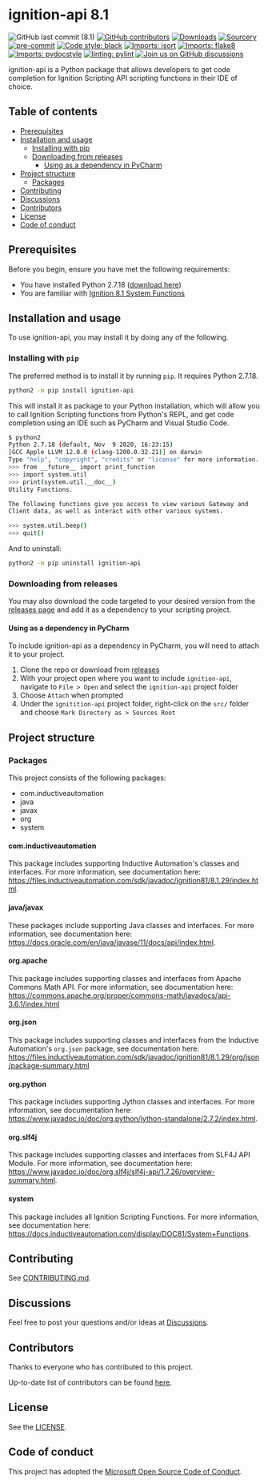 # ignition-api 8.1

<!--- Badges --->
![GitHub last commit (8.1)](https://img.shields.io/github/last-commit/ignition-api/8.1/main)
[![GitHub contributors](https://img.shields.io/github/contributors/ignition-api/8.1)](https://github.com/ignition-api/8.1/graphs/contributors)
[![Downloads](https://pepy.tech/badge/ignition-api)](https://pepy.tech/project/ignition-api)
[![Sourcery](https://img.shields.io/badge/Sourcery-enabled-brightgreen)](https://sourcery.ai)
[![pre-commit](https://img.shields.io/badge/pre--commit-enabled-brightgreen?style=flat-square&logo=pre-commit&logoColor=white)](https://pre-commit.com/)
[![Code style: black](https://img.shields.io/badge/code%20style-black-000000.svg)](https://github.com/psf/black)
[![Imports: isort](https://img.shields.io/badge/%20imports-isort-%231674b1?style=flat&labelColor=ef8336)](https://pycqa.github.io/isort/)
[![Imports: flake8](https://img.shields.io/badge/%20imports-flake8-%231674b1?style=flat&labelColor=ef8336)](https://flake8.pycqa.org/en/latest/)
[![Imports: pydocstyle](https://img.shields.io/badge/%20imports-pydocstyle-%231674b1?style=flat&labelColor=ef8336)](https://www.pydocstyle.org/en/stable/)
[![linting: pylint](https://img.shields.io/badge/linting-pylint-yellowgreen)](https://github.com/PyCQA/pylint)
[![Join us on GitHub discussions](https://img.shields.io/badge/github-discussions-informational)](https://github.com/ignition-api/8.1/discussions)

ignition-api is a Python package that allows developers to get code completion for Ignition Scripting API scripting functions in their IDE of choice.

## Table of contents

- [Prerequisites](#prerequisites)
- [Installation and usage](#installation-and-usage)
  - [Installing with pip](#installing-with-pip)
  - [Downloading from releases](#downloading-from-releases)
    - [Using as a dependency in PyCharm](#using-as-a-dependency-in-pycharm)
- [Project structure](#project-structure)
  - [Packages](#packages)
- [Contributing](#contributing)
- [Discussions](#discussions)
- [Contributors](#contributors)
- [License](#license)
- [Code of conduct](#code-of-conduct)

## Prerequisites

Before you begin, ensure you have met the following requirements:

- You have installed Python 2.7.18 ([download here](https://www.python.org/downloads/release/python-2718/))
- You are familiar with [Ignition 8.1 System Functions](https://docs.inductiveautomation.com/display/DOC81/System+Functions)

## Installation and usage

To use ignition-api, you may install it by doing any of the following.

### Installing with `pip`

The preferred method is to install it by running `pip`. It requires Python 2.7.18.

```bash
python2 -m pip install ignition-api
```

This will install it as package to your Python installation, which will allow you to call Ignition Scripting functions from Python's REPL, and get code completion using an IDE such as PyCharm and Visual Studio Code.

```bash
$ python2
Python 2.7.18 (default, Nov  9 2020, 16:23:15)
[GCC Apple LLVM 12.0.0 (clang-1200.0.32.21)] on darwin
Type "help", "copyright", "credits" or "license" for more information.
>>> from __future__ import print_function
>>> import system.util
>>> print(system.util.__doc__)
Utility Functions.

The following functions give you access to view various Gateway and
Client data, as well as interact with other various systems.

>>> system.util.beep()
>>> quit()
```

And to uninstall:

```bash
python2 -m pip uninstall ignition-api
```

### Downloading from releases

You may also download the code targeted to your desired version from the [releases page](https://github.com/ignition-api/8.1/releases) and add it as a dependency to your scripting project.

#### Using as a dependency in PyCharm

To include ignition-api as a dependency in PyCharm, you will need to attach it to your project.

1. Clone the repo or download from [releases](https://github.com/ignition-api/8.1/releases)
2. With your project open where you want to include `ignition-api`, navigate to `File > Open` and select the `ignition-api` project folder
3. Choose `Attach` when prompted
4. Under the `ignitition-api` project folder, right-click on the `src/` folder and choose `Mark Directory as > Sources Root`

## Project structure

### Packages

This project consists of the following packages:

- com.inductiveautomation
- java
- javax
- org
- system

#### com.inductiveautomation

This package includes supporting Inductive Automation's classes and interfaces. For more information, see documentation here: <https://files.inductiveautomation.com/sdk/javadoc/ignition81/8.1.29/index.html>.

#### java/javax

These packages include supporting Java classes and interfaces. For more information, see documentation here: <https://docs.oracle.com/en/java/javase/11/docs/api/index.html>.

#### org.apache

This package includes supporting classes and interfaces from Apache Commons Math API. For more information, see documentation here: <https://commons.apache.org/proper/commons-math/javadocs/api-3.6.1/index.html>

#### org.json

This package includes supporting classes and interfaces from the Inductive Automation's `org.json` package, see documentation here: <https://files.inductiveautomation.com/sdk/javadoc/ignition81/8.1.29/org/json/package-summary.html>

#### org.python

This package includes supporting Jython classes and interfaces. For more information, see documentation here: <https://www.javadoc.io/doc/org.python/jython-standalone/2.7.2/index.html>.

#### org.slf4j

This package includes supporting classes and interfaces from SLF4J API Module. For more information, see documentation here: <https://www.javadoc.io/doc/org.slf4j/slf4j-api/1.7.26/overview-summary.html>.

#### system

This package includes all Ignition Scripting Functions. For more information, see documentation here: <https://docs.inductiveautomation.com/display/DOC81/System+Functions>.

## Contributing

See [CONTRIBUTING.md](https://github.com/ignition-api/.github/blob/main/CONTRIBUTING.md#contributing-to-ignition-api).

## Discussions

Feel free to post your questions and/or ideas at [Discussions](https://github.com/ignition-api/discussions/discussions).

## Contributors

Thanks to everyone who has contributed to this project.

Up-to-date list of contributors can be found [here](https://github.com/ignition-api/8.1/graphs/contributors).

## License

See the [LICENSE](https://github.com/ignition-api/8.1/blob/HEAD/LICENSE).

## Code of conduct

This project has adopted the [Microsoft Open Source Code of Conduct](https://opensource.microsoft.com/codeofconduct/).
